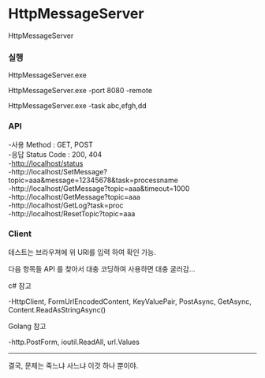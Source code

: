 # HttpMessageServer
HttpMessageServer

### 실행
HttpMessageServer.exe

HttpMessageServer.exe -port 8080 -remote

HttpMessageServer.exe -task abc,efgh,dd


### API

-사용 Method : GET, POST <br/>
-응답 Status Code : 200, 404 <br/>
-<a href="/status">http://localhost/status</a><br/>
-http://localhost/SetMessage?topic=aaa&message=12345678&task=processname</br>
-http://localhost/GetMessage?topic=aaa&timeout=1000</br>
-http://localhost/GetMessage?topic=aaa</br>
-http://localhost/GetLog?task=proc</br>
-http://localhost/ResetTopic?topic=aaa</br>


### Client
테스트는 브라우져에 위 URI를 입력 하여 확인 가능.

다음 항목들 API 를 찾아서 대충 코딩하여 사용하면 대충 굴러감...


c# 참고 

-HttpClient, FormUrlEncodedContent, KeyValuePair, PostAsync, GetAsync, Content.ReadAsStringAsync()

Golang 참고

-http.PostForm, ioutil.ReadAll, url.Values


-----------------------------------------------------------------------------------------------------------------------

결국, 문제는 죽느냐 사느냐 이것 하나 뿐이야.
